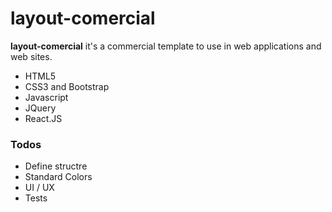 # layout-comercial

**layout-comercial** it's a commercial template to use in web applications and web sites. 

  - HTML5
  - CSS3 and Bootstrap
  - Javascript
  - JQuery
  - React.JS

  ### Todos

 - Define structre
 - Standard Colors
 - UI / UX
 - Tests
